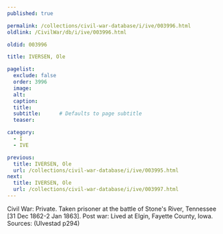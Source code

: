 ```yaml
---
published: true

permalink: /collections/civil-war-database/i/ive/003996.html
oldlink: /CivilWar/db/i/ive/003996.html

oldid: 003996

title: IVERSEN, Ole

pagelist:
  exclude: false
  order: 3996
  image: 
  alt:
  caption:
  title:
  subtitle:      # Defaults to page subtitle
  teaser:

category: 
  - I 
  - IVE

previous:
  title: IVERSEN, Ole
  url: /collections/civil-war-database/i/ive/003995.html  
next:
  title: IVERSEN, Ole
  url: /collections/civil-war-database/i/ive/003997.html   
---
```

Civil War: Private. Taken prisoner at the battle of Stone&#39;s River, Tennessee [31 Dec 1862-2 Jan 1863]. Post war: Lived at Elgin, Fayette County, Iowa. Sources: (Ulvestad p294)